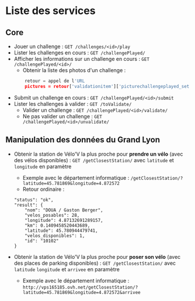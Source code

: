 # Liste des services

## Core

- Jouer un challenge : `GET /challenges/<id>/play`
- Lister les challenges en cours : `GET /challengePlayed/`
- Afficher les informations sur un challenge en cours : `GET /challengePlayed/<id>/`
    - Obtenir la liste des photos d'un challenge :
    ```python
        retour = appel de l'URL
        pictures = retour['validationitem']['picturechallengeplayed_set']
    ```
- Submit un challenge en cours : `GET /challengePlayed/<id>/submit`
- Lister les challenges à valider : `GET /toValidate/`
    - Valider un challenge : `GET /challengePlayed/<id>/validate/`
    - Ne pas valider un challenge : `GET /challengePlayed/<id>/unvalidate/`


## Manipulation des données du Grand Lyon

- Obtenir la station de Vélo'V la plus proche pour **prendre un vélo** (avec des vélos disponibles) : `GET /getClosestStation/` avec `latitude` et `longitude` en paramètre
    - Exemple avec le département informatique : `/getClosestStation/?latitude=45.781869&longitude=4.872572`
    - Retour ordinaire :
    ```
    "status": "ok",
    "result": {
        "nom": "DOUA / Gaston Berger",
        "velos_posables": 28,
        "longitude": 4.87132691289157,
        "km": 0.1409458520443689,
        "latitude": 45.780944479741,
        "velos_disponibles": 1,
        "id": "10102"
    }
    ```
- Obtenir la station de Vélo'V la plus proche pour **poser son vélo** (avec des places de parking disponibles) : `GET /getClosestStation/` avec `latitude` `longitude` et `arrivee` en paramètre

    - Exemple avec le département informatique : `http://vps165185.ovh.net/getClosestStation/?latitude=45.781869&longitude=4.872572&arrivee`